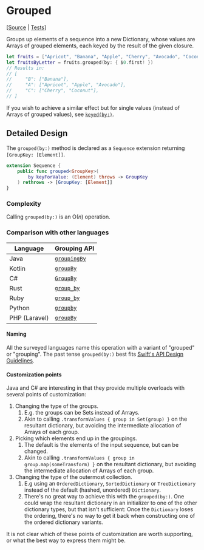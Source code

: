 # Grouped

[[Source](https://github.com/apple/swift-algorithms/blob/main/Sources/Algorithms/Grouped.swift) | 
 [Tests](https://github.com/apple/swift-algorithms/blob/main/Tests/SwiftAlgorithmsTests/GroupedTests.swift)]
 
Groups up elements of a sequence into a new Dictionary, whose values are Arrays of grouped elements, each keyed by the result of the given closure.

```swift
let fruits = ["Apricot", "Banana", "Apple", "Cherry", "Avocado", "Coconut"]
let fruitsByLetter = fruits.grouped(by: { $0.first! })
// Results in:
// [
//     "B": ["Banana"],
//     "A": ["Apricot", "Apple", "Avocado"],
//     "C": ["Cherry", "Coconut"],
// ]
```

If you wish to achieve a similar effect but for single values (instead of Arrays of grouped values), see [`keyed(by:)`](Keyed.md).

## Detailed Design

The `grouped(by:)` method is declared as a `Sequence` extension returning
`[GroupKey: [Element]]`.

```swift
extension Sequence {
    public func grouped<GroupKey>(
        by keyForValue: (Element) throws -> GroupKey
    ) rethrows -> [GroupKey: [Element]]
}
```

### Complexity

Calling `grouped(by:)` is an O(_n_) operation.

### Comparison with other languages

| Language      | Grouping API |
|---------------|--------------|
| Java          | [`groupingBy`](https://docs.oracle.com/en/java/javase/20/docs/api/java.base/java/util/stream/Collectors.html#groupingBy(java.util.function.Function)) |
| Kotlin        | [`groupBy`](https://kotlinlang.org/api/latest/jvm/stdlib/kotlin.collections/group-by.html) |
| C#            | [`GroupBy`](https://learn.microsoft.com/en-us/dotnet/api/system.linq.enumerable.groupby?view=net-7.0#system-linq-enumerable-groupby) |
| Rust          | [`group_by`](https://doc.rust-lang.org/std/primitive.slice.html#method.group_by) |
| Ruby          | [`group_by`](https://ruby-doc.org/3.2.2/Enumerable.html#method-i-group_by) |
| Python        | [`groupby`](https://docs.python.org/3/library/itertools.html#itertools.groupby) |
| PHP (Laravel) | [`groupBy`](https://laravel.com/docs/10.x/collections#method-groupby) |

#### Naming

All the surveyed languages name this operation with a variant of "grouped" or "grouping". The past tense `grouped(by:)` best fits [Swift's API Design Guidelines](https://www.swift.org/documentation/api-design-guidelines/).

#### Customization points

Java and C# are interesting in that they provide multiple overloads with several points of customization:

1. Changing the type of the groups.
    1. E.g. the groups can be Sets instead of Arrays.
    1. Akin to calling `.transformValues { group in Set(group) }` on the resultant dictionary, but avoiding the intermediate allocation of Arrays of each group.
2. Picking which elements end up in the groupings.
    1. The default is the elements of the input sequence, but can be changed.
    2. Akin to calling `.transformValues { group in group.map(someTransform) }` on the resultant dictionary, but avoiding the intermediate allocation of Arrays of each group.
3. Changing the type of the outermost collection.
    1. E.g using an `OrderedDictionary`, `SortedDictionary` or `TreeDictionary` instead of the default (hashed, unordered) `Dictionary`.
    2. There's no great way to achieve this with the  `grouped(by:)`. One could wrap the resultant dictionary in an initializer to one of the other dictionary types, but that isn't sufficient: Once the `Dictionary` loses the ordering, there's no way to get it back when constructing one of the ordered dictionary variants.

It is not clear which of these points of customization are worth supporting, or what the best way to express them might be.

